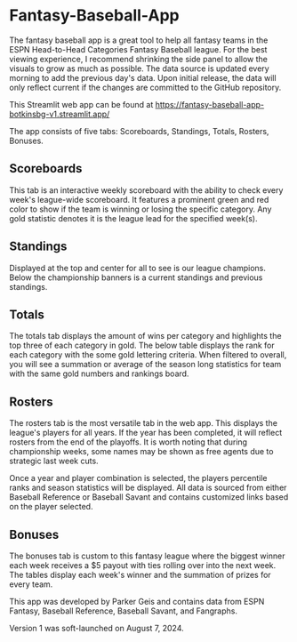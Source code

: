 # Fantasy-Baseball-App
 The fantasy baseball app is a great tool to help all fantasy teams in the ESPN Head-to-Head Categories Fantasy Baseball league. For the best viewing experience, I recommend shrinking the side panel to allow the visuals to grow as much as possible. The data source is updated every morning to add the previous day's data. Upon initial release, the data will only reflect current if the changes are committed to the GitHub repository.

 This Streamlit web app can be found at https://fantasy-baseball-app-botkinsbg-v1.streamlit.app/

 The app consists of five tabs: Scoreboards, Standings, Totals, Rosters, Bonuses.

 ## Scoreboards
 This tab is an interactive weekly scoreboard with the ability to check every week's league-wide scoreboard. It features a prominent green and red color to show if the team is winning or losing the specific category. Any gold statistic denotes it is the league lead for the specified week(s).

 ## Standings
 Displayed at the top and center for all to see is our league champions. Below the championship banners is a current standings and previous standings.

 ## Totals
 The totals tab displays the amount of wins per category and highlights the top three of each category in gold. The below table displays the rank for each category with the some gold lettering criteria. When filtered to overall, you will see a summation or average of the season long statistics for team with the same gold numbers and rankings board.

 ## Rosters
 The rosters tab is the most versatile tab in the web app. This displays the league's players for all years. If the year has been completed, it will reflect rosters from the end of the playoffs. It is worth noting that during championship weeks, some names may be shown as free agents due to strategic last week cuts. 

 Once a year and player combination is selected, the players percentile ranks and season statistics will be displayed. All data is sourced from either Baseball Reference or Baseball Savant and contains customized links based on the player selected.

## Bonuses
The bonuses tab is custom to this fantasy league where the biggest winner each week receives a $5 payout with ties rolling over into the next week. The tables display each week's winner and the summation of prizes for every team.

This app was developed by Parker Geis and contains data from ESPN Fantasy, Baseball Reference, Baseball Savant, and Fangraphs. 

Version 1 was soft-launched on August 7, 2024.
